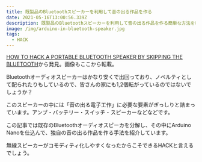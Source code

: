 ```yaml
---
title: 既製品のBluetoothスピーカーを利用して音の出る作品を作る
date: 2021-05-16T13:00:56.339Z
description: 既製品のBluetoothスピーカーを利用して音の出る作品を作る簡単な方法を紹介します。
image: /img/arduino-in-bluetooth-speaker.jpg
tags:
  - HACK
---
```

[HOW TO HACK A PORTABLE BLUETOOTH SPEAKER BY SKIPPING THE BLUETOOTH](https://hackaday.com/2020/02/04/how-to-hack-a-portable-bluetooth-speaker-by-skipping-the-bluetooth/)から発見。画像もここから転載。

Bluetoothオーディオスピーカーはかなり安くで出回っており、ノベルティとして配られたりもしているので、皆さんの家にも1,2個転がっているのではないでしょうか？

このスピーカーの中には「音の出る電子工作」に必要な要素がぎっしりと詰まっています。アンプ・バッテリー・スイッチ・スピーカーなどなどです。

この記事では既存のBluetoothオーディオスピーカを分解し、その中にArduino Nanoを仕込んで、独自の音の出る作品を作る手法を紹介しています。

無線スピーカーがコモディティ化しやすくなったからこそできるHACKと言えるでしょう。
